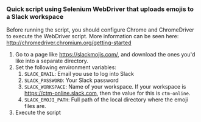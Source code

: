 ### Quick script using Selenium WebDriver that uploads emojis to a Slack workspace 

Before running the script, you should configure Chrome and ChromeDriver to execute the WebDriver script.
More information can be seen here: http://chromedriver.chromium.org/getting-started


1. Go to a page like https://slackmojis.com/, and download the ones you'd like into a separate directory.
1. Set the following environment variables:
    1. `SLACK_EMAIL`: Email you use to log into Slack
    1. `SLACK_PASSWORD`: Your Slack password
    1. `SLACK_WORKSPACE`: Name of your workspace. If your workspace is https://ctm-online.slack.com, then the value for this is `ctm-online`.
    1. `SLACK_EMOJI_PATH`: Full path of the local directory where the emoji files are.
1. Execute the script

